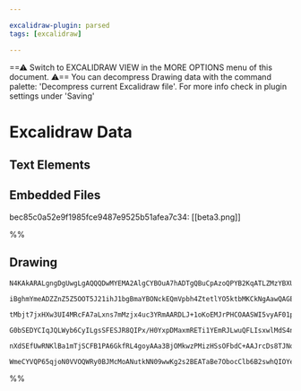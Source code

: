 ```yaml
---

excalidraw-plugin: parsed
tags: [excalidraw]

---
```

==⚠  Switch to EXCALIDRAW VIEW in the MORE OPTIONS menu of this document. ⚠== You can decompress Drawing data with the command palette: 'Decompress current Excalidraw file'. For more info check in plugin settings under 'Saving'


# Excalidraw Data

## Text Elements
## Embedded Files
bec85c0a52e9f1985fce9487e9525b51afea7c34: [[beta3.png]]

%%
## Drawing
```compressed-json
N4KAkARALgngDgUwgLgAQQQDwMYEMA2AlgCYBOuA7hADTgQBuCpAzoQPYB2KqATLZMzYBXUtiRoIACyhQ4zZAHoFAc0JRJQgEYA6bGwC2CgF7N6hbEcK4OCtptbErHALRY8RMpWdx8Q1TdIEfARcZgRmBShcZQUebQBGeO0ABho6IIR9BA4oZm4AbXAwUDBSiBJucoAzACsAFR4oAHEqfjLYRErCfWikNshMbmd4gHYAFgSxngAOAFYR+Km5hZH+

iBghmYmeADZZnZ5Z5OOT5J21ihJ1bgBmaYBONckEQmVpbh4ZtetlYO5ktbMKCkNgAawQAGE2Pg2KRKsDrMw4LhAjk0qVIJpcNhQcoQUIOMQoTC4RIERwkSjslB0WUqoR8PgAMqwP4SSTYjSBWkCYFghAAdSukm48UBfPBLJgbPQgg8PIg+LeHHCeTQYqKkDYyOwag26uOa3xhJVzDVqA4QkZgIQCGI3BGN1m8UemoYTFYnA+a0YLHYHAAcpwxKLk

tMbjt7jxHXw3UI4MRcFA7aLxns7mMzjx4uc3YRmAARDLJ+1oKoEMJrPHCOAASWI5vyAF01pphISAKLBLI5Rstt1EDig7iW60Dtg4lNlisINb04L1yqaBDYObYZK4WY8BD3KouuZVMT3MbTEY7rezTTO3BVEIjbA3MYK5jucSoQoYsAaz/xTX9jHlISWCVLgqRFAAvuA/4QLgcBwCySZviUkDqJkb4QEQbw0m0DCEAgFAAELYrixpEtCsKVAAxFUN

G0bSEDYCIqJQLWyb6CyILgsSFESJR8QIPx/H0YxpDMaxmRETi1YEmRJLwuQFLIsxwlMdS4n6AAYgyzKsuhcoVDhIliWxHH8kKxDXGgsZlEZakmRKCBSjKED6fahmqTk6kAErCMqqqiu5ol2ZkADyOp6qGAJFAxHksWxGmcFAGm4PoDL6qgsyBcZmQJTkTKEEYb48FFNmxepdRYFAACCmFcBIwRVNh0W2Z59kotVolsBQzy4KWFpWvgWXBfoHaElV

nXdSEfUwRNKlBa1mTjSCFB1PA6GkfRL4goyAAa3BjOMkwzPMizHSsOFbdC+AAJrcDs8TJNoOxjPcsyzE6CxLKs0VGGwBjcMhkD0AQQhvo9IwQUNC36D5Mmmuairtm50V4iQ+WFR8JWQKjxAsggcDcJlKOkCQACybDEAgo24JowR9eW+CVsTJDcaSqCAxABHQtNpDKFiAAU2arLwozUCLwuPbMACUCpeQgyhWiilS8wLPA3ACvDq2Lasa5LMuQ81s

WmeCYVQP65qjoN0VVOQWRy0BJMcMoANutkNN09wwKg2s2BEATaBe7ObocClb6B2swhQIOYekKDBtlHYNQrrkTIh3A5OU9TtNTqgDNM2U2Jm4wdR/fgLsAR0ekZNgZtej7QhAgYq2dGgltrDCk70zOc4gux1e13VufdwOoTVTXhDF6XI4DRB4DgfwEDzuEAOQeBQA
```
%%